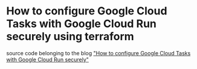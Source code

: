 # How to configure Google Cloud Tasks with Google Cloud Run securely using terraform
 source code belonging to the blog ["How to configure Google Cloud Tasks with Google Cloud Run securely"](https://binx.io/blog/2020/12/18/how-to-configure-google-cloud-tasks-with-cloud-run/)
